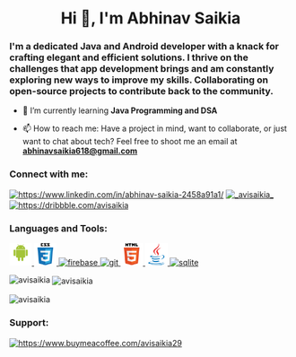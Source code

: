 <h1 align="center">Hi 👋, I'm Abhinav Saikia</h1>
<h3 align="leftr">I'm a dedicated Java and Android developer with a knack for crafting elegant and efficient solutions. I thrive on the challenges that app development brings and am constantly exploring new ways to improve my skills. Collaborating on open-source projects to contribute back to the community.</h3>

- 🌱 I’m currently learning **Java Programming and DSA**

- 📫 How to reach me:
  Have a project in mind, want to collaborate, or just want to chat about tech? Feel free to shoot me an email at **abhinavsaikia618@gmail.com**

<h3 align="left">Connect with me:</h3>
<p align="left">
<a href="https://linkedin.com/in/https://www.linkedin.com/in/abhinav-saikia-2458a91a1/" target="blank"><img align="center" src="https://raw.githubusercontent.com/rahuldkjain/github-profile-readme-generator/master/src/images/icons/Social/linked-in-alt.svg" alt="https://www.linkedin.com/in/abhinav-saikia-2458a91a1/" height="30" width="40" /></a>
<a href="https://instagram.com/_avisaikia_" target="blank"><img align="center" src="https://raw.githubusercontent.com/rahuldkjain/github-profile-readme-generator/master/src/images/icons/Social/instagram.svg" alt="_avisaikia_" height="30" width="40" /></a>
<a href="https://dribbble.com/https://dribbble.com/avisaikia" target="blank"><img align="center" src="https://raw.githubusercontent.com/rahuldkjain/github-profile-readme-generator/master/src/images/icons/Social/dribbble.svg" alt="https://dribbble.com/avisaikia" height="30" width="40" /></a>
</p>

<h3 align="left">Languages and Tools:</h3>
<p align="left"> <a href="https://developer.android.com" target="_blank" rel="noreferrer"> <img src="https://raw.githubusercontent.com/devicons/devicon/master/icons/android/android-original-wordmark.svg" alt="android" width="40" height="40"/> </a> <a href="https://www.w3schools.com/css/" target="_blank" rel="noreferrer"> <img src="https://raw.githubusercontent.com/devicons/devicon/master/icons/css3/css3-original-wordmark.svg" alt="css3" width="40" height="40"/> </a> <a href="https://firebase.google.com/" target="_blank" rel="noreferrer"> <img src="https://www.vectorlogo.zone/logos/firebase/firebase-icon.svg" alt="firebase" width="40" height="40"/> </a> <a href="https://git-scm.com/" target="_blank" rel="noreferrer"> <img src="https://www.vectorlogo.zone/logos/git-scm/git-scm-icon.svg" alt="git" width="40" height="40"/> </a> <a href="https://www.w3.org/html/" target="_blank" rel="noreferrer"> <img src="https://raw.githubusercontent.com/devicons/devicon/master/icons/html5/html5-original-wordmark.svg" alt="html5" width="40" height="40"/> </a> <a href="https://www.java.com" target="_blank" rel="noreferrer"> <img src="https://raw.githubusercontent.com/devicons/devicon/master/icons/java/java-original.svg" alt="java" width="40" height="40"/> </a> <a href="https://www.sqlite.org/" target="_blank" rel="noreferrer"> <img src="https://www.vectorlogo.zone/logos/sqlite/sqlite-icon.svg" alt="sqlite" width="40" height="40"/> </a> </p>

<p><img align="left" src="https://github-readme-stats.vercel.app/api/top-langs?username=avisaikia&show_icons=true&locale=en&layout=compact" alt="avisaikia" /></p>

<p>&nbsp;<img align="center" src="https://github-readme-stats.vercel.app/api?username=avisaikia&show_icons=true&locale=en" alt="avisaikia" /></p>

<p><img align="center" src="https://github-readme-streak-stats.herokuapp.com/?user=avisaikia&" alt="avisaikia" /></p>

<h3 align="left">Support:</h3>
<p><a href="https://www.buymeacoffee.com/https://www.buymeacoffee.com/avisaikia29"> 
  <img align="center" src="https://cdn.buymeacoffee.com/buttons/v2/default-yellow.png" height="50" width="210" alt="https://www.buymeacoffee.com/avisaikia29" /></a></p><br><br>


